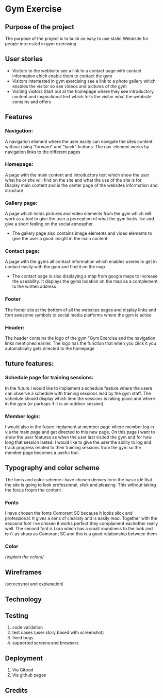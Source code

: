 # Gym Exercise

## Purpose of the project
 The purpose of the project is to build an easy to use static Webbsite for people interested in gym exercising

## User stories

* Visitors to the webbsite see a link to a contact page with contact information ehich enable them to contact the gym
* Visitors intertested in gym exercising see a link to a photo gallery which enables the visitor so see videos and pictures of the gym
* Visiting visitors Start out at the homepage where they see introductory content and inspirational text which tells the visitor what the webbsite contains and offers

## Features

 ### Navigation:
 A navigation element where the user easily can navigate the sites content without using "forward" and "back" buttons. The nav. element works by navigation links to the different pages

 ### Homepage:
 A page with the main content and introductory text which show the user what he or she will find on the site and what the use of the site is for. Display main content and is the center page of the websites information and structure

 ### Gallery page: 
 A page which holds pictures and video elements from the gym which will work as a tool to give the user a perception of what the gym looks like and give a short feeling on the social atmospher. 
 * The gallery page also contains image elements and video elements to give the user a good insight in the main content

 ### Contact page:
 A page with the gyms all contact information which enables useres to get in contact easily with the gym and find it on the map
 * The contact page is also displaying a map from google maps to increase the useability. It displays the gyms location on the map as a complement to the written address

 ### Footer
The footer sits at the bottom of all the websites pages and display links and font awesome symbols to social media platforms where the gym is active

 ### Header:
 The header contains the logo of the gym "Gym Exercise and the navigation links mentioned earlier. The logo has the function that when you click it you automatically gets directed to the homepage

## future features:

### Schedule page for training sessions:
 In the future i would like to implament a schedule feature where the usere can observe a schedule with training sessions lead by the gym staff. The schedule should display which time the sessions is taking place and where in the gym (or parhaps if it is an outdoor session).

### Member login:
I would also in the future implament at member page where member log in via the main page and get directed to this new page. On this page i want to show the user features as when the user last visited the gym and for how long that session lasted. I would like to give the user the ability to log and track progress related to their training sessions from the gym so the member page becomes a useful tool.

## Typography and color scheme
The fonts and color scheme i have chosen derives form the basic idé that the site is going to look professional, slick and pleasing. This without taking the focus fropm the content
### Fonts
I have chosen the fonts Comorant SC because it looks slick and professional. It gives a sens of clearaty and is easily read. Together with the secound font i´ve chosen it works perfect they complament eachother really well. The second font is Lora which has a small roundness to the look and isn´t as sharp as Comorant SC and this is a good relationship between them

### Color
/*explain the colors*/ 

## Wireframes

(screenshot and explanation)

## Technology

## Testing

1. code validation
2. test cases (user story based with screenshot)
3. fixed bugs
4. supported screens and browsers

## Deployment

1. Via Gitpod
2. Via github pages

## Credits